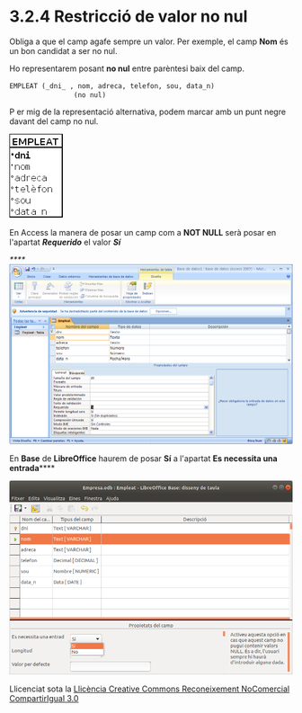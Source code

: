 # 3.2.4 Restricció de valor no nul

Obliga a que el camp agafe sempre un valor. Per exemple, el camp **Nom** és un
bon candidat a ser no nul.

Ho representarem posant **no nul** entre parèntesi baix del camp.
~~~
EMPLEAT (_dni_ , nom, adreca, telefon, sou, data_n)  
                (no nul)
~~~
P er mig de la representació alternativa, podem marcar amb un punt negre
davant del camp no nul.

![](T3_3_2_4_0.png)

En Access la manera de posar un camp com a **NOT NULL** serà posar en
l'apartat _**Requerido**_ el valor _**Sí**_

_****_![](T3_3_2_4.png)

En **Base** de **LibreOffice** haurem de posar **Sí** a l'apartat **Es
necessita una entrada******

![](T03_3_2_4_2.png)


Llicenciat sota la  [Llicència Creative Commons Reconeixement NoComercial
CompartirIgual 3.0](http://creativecommons.org/licenses/by-nc-sa/3.0/)

